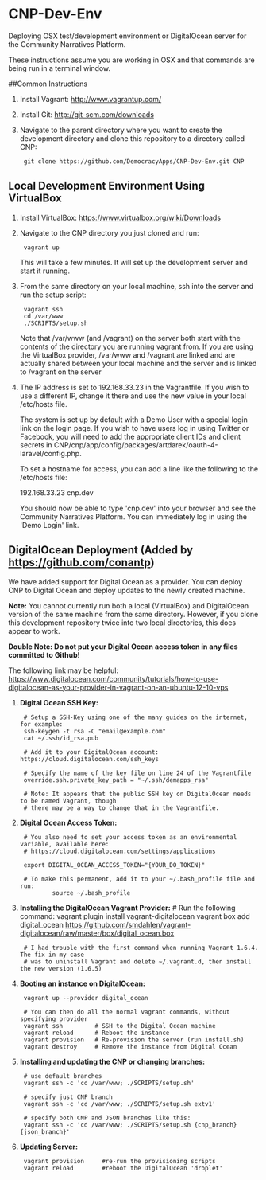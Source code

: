 CNP-Dev-Env
===========

Deploying OSX test/development environment or DigitalOcean server for the Community Narratives Platform. 

These instructions assume you are working in OSX and that commands are being run in a terminal window.

##Common Instructions


1. Install Vagrant: http://www.vagrantup.com/
2. Install Git: http://git-scm.com/downloads
3. Navigate to the parent directory where you want to create the development 
   directory and clone this repository to a directory called CNP:

        git clone https://github.com/DemocracyApps/CNP-Dev-Env.git CNP

## Local Development Environment Using VirtualBox

1. Install VirtualBox: https://www.virtualbox.org/wiki/Downloads

2. Navigate to the CNP directory you just cloned and run:

        vagrant up

   This will take a few minutes. It will set up the development server and start it running. 

3. From the same directory on your local machine, ssh into the server and run the setup script:

        vagrant ssh
        cd /var/www
        ./SCRIPTS/setup.sh

   Note that /var/www (and /vagrant) on the server both start with the contents of the directory you are running vagrant from. If you are using the VirtualBox provider, /var/www and /vagrant are linked and are actually shared between your local machine and the server and is linked to /vagrant on the server

4. The IP address is set to 192.168.33.23 in the Vagrantfile. If you wish to use a different IP, change it there and use the new value in your local /etc/hosts file.
    
    The system is set up by default with a Demo User with a special login link on the login page. If you wish to have users log in using Twitter or Facebook, you will need to add the appropriate client IDs and client secrets in CNP/cnp/app/config/packages/artdarek/oauth-4-laravel/config.php.

    To set a hostname for access, you can add a line like the following to the /etc/hosts file:

      192.168.33.23  cnp.dev
      
   You should now be able to type 'cnp.dev' into your browser and see the Community Narratives Platform.
   You can immediately log in using the 'Demo Login' link.


## DigitalOcean Deployment (Added by https://github.com/conantp)

We have added support for Digital Ocean as a provider. You can deploy CNP to Digital Ocean and deploy updates to the newly created machine. 

**Note:** You cannot currently run both a local (VirtualBox) and DigitalOcean version of the same machine from the same directory. However, if you clone this development repository twice into two local directories, this does appear to work. 

**Double Note: Do not put your Digital Ocean access token in any files committed to Github!**

The following link may be helpful: https://www.digitalocean.com/community/tutorials/how-to-use-digitalocean-as-your-provider-in-vagrant-on-an-ubuntu-12-10-vps

1. **Digital Ocean SSH Key:**

        # Setup a SSH-Key using one of the many guides on the internet, for example:
        ssh-keygen -t rsa -C "email@example.com"
        cat ~/.ssh/id_rsa.pub

        # Add it to your DigitalOcean account: https://cloud.digitalocean.com/ssh_keys

        # Specify the name of the key file on line 24 of the Vagrantfile
        override.ssh.private_key_path = "~/.ssh/demapps_rsa"

        # Note: It appears that the public SSH key on DigitalOcean needs to be named Vagrant, though
        # there may be a way to change that in the Vagrantfile.

2. **Digital Ocean Access Token:**

        # You also need to set your access token as an environmental variable, available here: 
        # https://cloud.digitalocean.com/settings/applications

        export DIGITAL_OCEAN_ACCESS_TOKEN="{YOUR_DO_TOKEN}"

        # To make this permanent, add it to your ~/.bash_profile file and run:
                source ~/.bash_profile

3. **Installing the DigitalOcean Vagrant Provider:**
        # Run the following command:
          vagrant plugin install vagrant-digitalocean
          vagrant box add digital_ocean https://github.com/smdahlen/vagrant-digitalocean/raw/master/box/digital_ocean.box

        # I had trouble with the first command when running Vagrant 1.6.4. The fix in my case
        # was to uninstall Vagrant and delete ~/.vagrant.d, then install the new version (1.6.5)

4. **Booting an instance on DigitalOcean:**

        vagrant up --provider digital_ocean

        # You can then do all the normal vagrant commands, without specifying provider
        vagrant ssh         # SSH to the Digital Ocean machine 
        vagrant reload      # Reboot the instance
        vagrant provision   # Re-provision the server (run install.sh) 
        vagrant destroy     # Remove the instance from Digital Ocean

5. **Installing and updating the CNP or changing branches:**

        # use default branches
        vagrant ssh -c 'cd /var/www; ./SCRIPTS/setup.sh'

        # specify just CNP branch
        vagrant ssh -c 'cd /var/www; ./SCRIPTS/setup.sh extv1'                      

        # specify both CNP and JSON branches like this:
        vagrant ssh -c 'cd /var/www; ./SCRIPTS/setup.sh {cnp_branch} {json_branch}' 

6. **Updating Server:**

        vagrant provision     #re-run the provisioning scripts
        vagrant reload        #reboot the DigitalOcean 'droplet'


